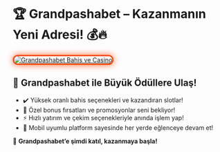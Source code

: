 <h1>🏆 Grandpashabet – Kazanmanın Yeni Adresi! 💰🔥</h1>

<a href="https://cutt.ly/GrandSosyal" title="Grandpashabet Bahis ve Casino">
  <img src="https://i.ibb.co/BtMhhf6/g-venligiris.jpg" alt="Grandpashabet Bahis ve Casino" style="max-width: 100%; border: 3px solid #ff4500; border-radius: 15px; box-shadow: 0px 0px 15px rgba(255, 69, 0, 0.8);">
</a>

<h2>🚀 Grandpashabet ile Büyük Ödüllere Ulaş!</h2>
<ul>
  <li>✔️ Yüksek oranlı bahis seçenekleri ve kazandıran slotlar!</li>
  <li>🎁 Özel bonus fırsatları ve promosyonlar seni bekliyor!</li>
  <li>⚡️ Hızlı yatırım ve çekim seçenekleriyle anında işlem yap!</li>
  <li>📱 Mobil uyumlu platform sayesinde her yerde eğlenceye devam et!</li>
</ul>

<p>💎 <strong>Grandpashabet’e şimdi katıl, kazanmaya başla!</strong></p>

<meta name="description" content="Grandpashabet ile kazanç kapılarını aralayın! Yüksek oranlar, özel bonuslar ve güvenilir ödeme yöntemleriyle hemen kazanmaya başlayın!">

